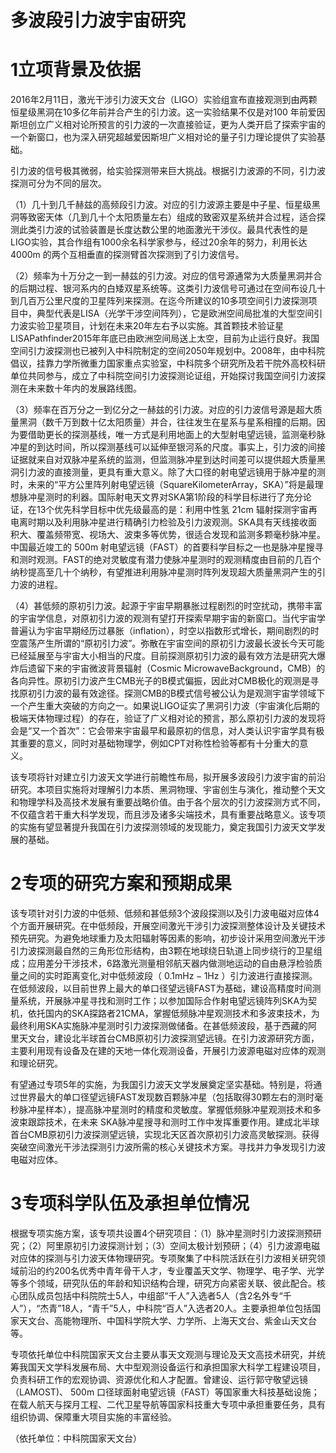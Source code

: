 # 多波段引力波宇宙研究

# 1立项背景及依据

2016年2月11日，激光干涉引力波天文台（LIGO）实验组宣布直接观测到由两颗恒星级黑洞在10多亿年前并合产生的引力波。这一实验结果不仅是对100 年前爱因斯坦创立广义相对论所预言的引力波的一次直接验证，更为人类开启了探索宇宙的一个新窗口，也为深入研究超越爱因斯坦广义相对论的量子引力理论提供了实验基础。

引力波的信号极其微弱，给实验探测带来巨大挑战。根据引力波源的不同，引力波探测可分为不同的层次。

（1）几十到几千赫兹的高频段引力波。对应的引力波源主要是中子星、恒星级黑洞等致密天体（几到几十个太阳质量左右）组成的致密双星系统并合过程，适合探测此类引力波的试验装置是长度达数公里的地面激光干涉仪。最具代表性的是LIGO实验，其合作组有1000余名科学家参与，经过20余年的努力，利用长达 $4 0 0 0 \mathrm { m }$ 的两个互相垂直的探测臂首次探测到了引力波信号。

（2）频率为十万分之一到一赫兹的引力波。对应的信号源通常为大质量黑洞并合的后期过程、银河系内的白矮双星系统等。这类引力波信号可通过在空间布设几十到几百万公里尺度的卫星阵列来探测。在迄今所建议的10多项空间引力波探测项目中，典型代表是LISA（光学干涉空间阵列），它是欧洲空间局批准的大型空间引力波实验卫星项目，计划在未来20年左右予以实施。其首颗技术验证星LISAPathfinder2015年年底已由欧洲空间局送上太空，目前为止运行良好。我国空间引力波探测也已被列入中科院制定的空间2050年规划中。2008年，由中科院倡议，挂靠力学所微重力国家重点实验室，中科院多个研究所及若干院外高校科研单位共同参与，成立了中科院空间引力波探测论证组，开始探讨我国空间引力波探测在未来数十年内的发展路线图。

（3）频率在百万分之一到亿分之一赫兹的引力波。对应的引力波信号源是超大质量黑洞（数千万到数十亿太阳质量）并合，往往发生在星系与星系相撞的后期。因为要借助更长的探测基线，唯一方式是利用地面上的大型射电望远镜，监测毫秒脉冲星的到达时间，所以探测基线可以延伸至银河系的尺度。事实上，引力波的间接证据就来自对双脉冲星系统的监测，但监测脉冲星到达时间差可以提供超大质量黑洞引力波的直接测量，更具有重大意义。除了大口径的射电望远镜用于脉冲星的测时，未来的“平方公里阵列射电望远镜（SquareKilometerArray，SKA）”将是最理想脉冲星测时的利器。国际射电天文界对SKA第1阶段的科学目标进行了充分论证，在13个优先科学目标中优先级最高的是：利用中性氢 $2 1 \mathrm { c m }$ 辐射探测宇宙再电离时期以及利用脉冲星进行精确引力检验及引力波观测。SKA具有天线接收面积大、覆盖频带宽、视场大、波束多等优势，很适合发现和监测多颗毫秒脉冲星。中国最近竣工的 $5 0 0 \mathrm { m }$ 射电望远镜（FAST）的首要科学目标之一也是脉冲星搜寻和测时观测。FAST的绝对灵敏度有潜力使脉冲星测时的观测精度由目前的几百个纳秒提高至几十个纳秒，有望推进利用脉冲星测时阵列发现超大质量黑洞产生的引力波的进程。

（4）甚低频的原初引力波。起源于宇宙早期暴胀过程剧烈的时空扰动，携带丰富的宇宙学信息，对原初引力波的观测有望打开探索早期宇宙的新窗口。当代宇宙学普遍认为宇宙早期经历过暴胀（inflation），时空以指数形式增长，期间剧烈的时空震荡产生所谓的“原初引力波”。弥散在宇宙空间的原初引力波最长波长今天可能已经延展至与宇宙大小相当的尺度。目前探测原初引力波的最有效方法是研究大爆炸后遗留下来的宇宙微波背景辐射（Cosmic MicrowaveBackground，CMB）的各向异性。原初引力波产生CMB光子的B模式偏振，因此对CMB极化的观测是寻找原初引力波的最有效途径。探测CMB的B模式信号被公认为是观测宇宙学领域下一个产生重大突破的方向之一。如果说LIGO证实了黑洞引力波（宇宙演化后期的极端天体物理过程）的存在，验证了广义相对论的预言，那么原初引力波的发现将会是“又一个首次”：它会带来宇宙最早和最原初的信息，对人类认识宇宙学具有极其重要的意义，同时对基础物理学，例如CPT对称性检验等都有十分重大的意义。

该专项将针对建立引力波天文学进行前瞻性布局，拟开展多波段引力波宇宙的前沿研究。本项目实施将对理解引力本质、黑洞物理、宇宙创生与演化，推动整个天文和物理学科及高技术发展有重要战略价值。由于各个层次的引力波探测方式不同，不仅蕴含若干重大科学发现，而且涉及诸多尖端技术，具有重要战略意义。该专项的实施有望显著提升我国在引力波探测领域的发现能力，奠定我国引力波天文学发展的基础。

# 2专项的研究方案和预期成果

该专项针对引力波的中低频、低频和甚低频3个波段探测以及引力波电磁对应体4个方面开展研究。在中低频段，开展空间激光干涉引力波探测整体设计及关键技术预先研究。为避免地球重力及太阳辐射等因素的影响，初步设计采用空间激光干涉引力波探测最自然的三角形位形结构，由3颗在地球绕日轨道上同步绕行的卫星组成；应用差分干涉技术，6路激光测量相邻航天器内做测地运动的自由悬浮检验质量之间的实时距离变化,对中低频波段（ $0 . 1 \mathrm { m H z } { - } 1 \mathrm { H z }$ ）引力波进行直接探测。在低频波段，以目前世界上最大的单口径望远镜FAST为基础，建设高精度时间测量系统，开展脉冲星寻找和测时工作；以参加国际合作射电望远镜阵列SKA为契机，依托国内的SKA探路者21CMA，掌握低频脉冲星观测技术和多波束技术，为最终利用SKA实施脉冲星测时引力波探测做储备。在甚低频波段，基于西藏的阿里天文台，建设北半球首台CMB原初引力波探测望远镜。在引力波源研究方面，主要利用现有设备及在建的天地一体化观测设备，开展引力波源电磁对应体的观测和理论研究。

有望通过专项5年的实施，为我国引力波天文学发展奠定坚实基础。特别是，将通过世界最大的单口径望远镜FAST发现数百颗脉冲星（包括取得30颗左右的测时毫秒脉冲星样本），提高脉冲星测时的精度和灵敏度。掌握低频脉冲星观测技术和多波束跟踪技术，在未来 SKA脉冲星搜寻和测时工作中发挥重要作用。建成北半球首台CMB原初引力波探测望远镜，实现北天区首次原初引力波高灵敏探测。获得突破空间激光干涉法探测引力波所需的核心关键技术方案。寻找并力争发现引力波电磁对应体。

# 3专项科学队伍及承担单位情况

根据专项实施方案，该专项共设置4个研究项目：（1）脉冲星测时引力波探测预研究；（2）阿里原初引力波探测计划；（3）空间太极计划预研；（4）引力波源电磁对应体的探测与引力波天体物理研究。专项聚集了中科院活跃在引力波相关研究领域前沿的约200名优秀中青年骨干人才，专业覆盖天文学、物理学、电子学、光学等多个领域，研究队伍的年龄和知识结构合理，研究方向紧密关联、彼此配合。核心团队成员包括中科院院士5人，中组部“千人”入选者5人（含2名外专“千人”），“杰青”18人，“青千”5人，中科院“百人”入选者20人。主要承担单位包括国家天文台、高能物理所、中国科学院大学、力学所、上海天文台、紫金山天文台等。

专项依托单位中科院国家天文台主要从事天文观测与理论及天文高技术研究，并统筹我国天文学科发展布局、大中型观测设备运行和承担国家大科学工程建设项目，负责科研工作的宏观协调、资源优化和人才配置。曾建设、运行郭守敬望远镜（LAMOST)、 $5 0 0 \mathrm { m }$ 口径球面射电望远镜（FAST）等国家重大科技基础设施；在载人航天与探月工程、二代卫星导航等国家科技重大专项中承担重要任务，具有组织协调、保障重大项目实施的丰富经验。

（依托单位：中科院国家天文台）